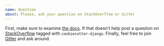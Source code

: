 ```yaml
---
name: Question
about: Please, ask your question on StackOverflow or Gitter
---
```


First, make sure to examine [the docs](https://django-naqsh.readthedocs.io/en/latest/). If that doesn't help post a question on [StackOverflow](https://stackoverflow.com/questions/tagged/cookiecutter-django) tagged with `cookiecutter-django`. Finally, feel free to join [Gitter](https://gitter.im/mazdakb/django-nawsh) and ask around.
